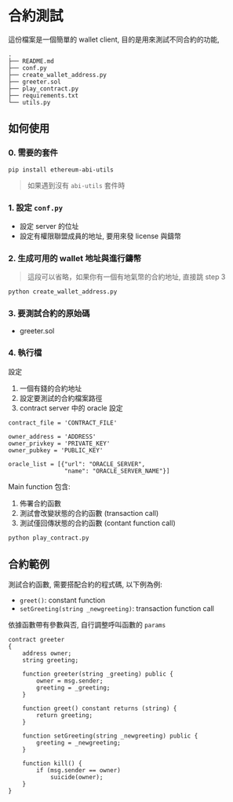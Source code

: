 # 合約測試

這份檔案是一個簡單的 wallet client, 目的是用來測試不同合約的功能, 


```
.
├── README.md
├── conf.py
├── create_wallet_address.py
├── greeter.sol
├── play_contract.py
├── requirements.txt
└── utils.py
```

## 如何使用

### 0. 需要的套件

```
pip install ethereum-abi-utils
```

> 如果遇到沒有 `abi-utils` 套件時

### 1. 設定 `conf.py`

- 設定 server 的位址
- 設定有權限聯盟成員的地址, 要用來發 license 與鑄幣

### 2. 生成可用的 wallet 地址與進行鑄幣

> 這段可以省略，如果你有一個有地氣幣的合約地址, 直接跳 step 3

```python
python create_wallet_address.py
```

### 3. 要測試合約的原始碼

- greeter.sol

### 4. 執行檔

設定

1. 一個有錢的合約地址
2. 設定要測試的合約檔案路徑
3. contract server 中的 oracle 設定

```
contract_file = 'CONTRACT_FILE'

owner_address = 'ADDRESS'
owner_privkey = 'PRIVATE_KEY'
owner_pubkey = 'PUBLIC_KEY'

oracle_list = [{"url": "ORACLE_SERVER",
                "name": "ORACLE_SERVER_NAME"}]
```

Main function 包含:

1. 佈署合約函數
2. 測試會改變狀態的合約函數 (transaction call)
3. 測試僅回傳狀態的合約函數 (contant function call)


```python
python play_contract.py
```

## 合約範例

測試合約函數, 需要搭配合約的程式碼, 以下例為例:

- `greet()`: constant function
- `setGreeting(string _newgreeting)`: transaction function call

依據函數帶有參數與否, 自行調整呼叫函數的 `params`


```
contract greeter
{
    address owner;
    string greeting;

    function greeter(string _greeting) public {
        owner = msg.sender;
        greeting = _greeting;
    }

    function greet() constant returns (string) {
        return greeting;
    }

    function setGreeting(string _newgreeting) public {
        greeting = _newgreeting;
    }

    function kill() {
        if (msg.sender == owner)
            suicide(owner);
    }
}
```
